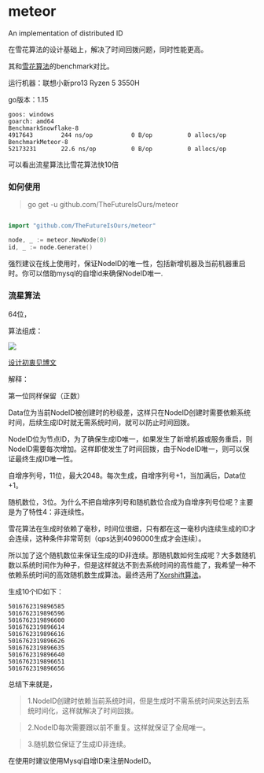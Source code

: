 # meteor
An implementation of distributed ID

在雪花算法的设计基础上，解决了时间回拨问题，同时性能更高。

其和[雪花算法](https://github.com/TheFutureIsOurs/learncode/blob/master/snow/snow.go)的benchmark对比。

运行机器：联想小新pro13 Ryzen 5 3550H

go版本：1.15

	goos: windows
	goarch: amd64
	BenchmarkSnowflake-8
	4917643	       244 ns/op	       0 B/op	       0 allocs/op
	BenchmarkMeteor-8
	52173231	   22.6 ns/op	       0 B/op	       0 allocs/op

可以看出流星算法比雪花算法快10倍

### 如何使用

>go get -u github.com/TheFutureIsOurs/meteor

```go

import "github.com/TheFutureIsOurs/meteor"

node, _ := meteor.NewNode(0)
id, _ := node.Generate()

```

强烈建议在线上使用时，保证NodeID的唯一性，包括新增机器及当前机器重启时。你可以借助mysql的自增id来确保NodeID唯一.


### 流星算法


64位，

算法组成：

![](http://www.imflybird.cn/static/img/2020/meteor.png)


[设计初衷见博文](https://www.imflybird.cn/2020/12/09/%E4%BB%8EMongoID%E8%AE%A8%E8%AE%BA%E5%88%86%E5%B8%83%E5%BC%8F%E5%94%AF%E4%B8%80ID%E7%94%9F%E6%88%90%E6%96%B9%E6%A1%88/)

解释：

第一位同样保留（正数）

Data位为当前NodeID被创建时的秒级差，这样只在NodeID创建时需要依赖系统时间，后续生成ID时就无需系统时间，就可以防止时间回拨。

NodeID位为节点ID，为了确保生成ID唯一，如果发生了新增机器或服务重启，则NodeID需要每次增加。这样即使发生了时间回拨，由于NodeID唯一，则可以保证最终生成ID唯一性。

自增序列号，11位，最大2048。每次生成，自增序列号+1，当加满后，Data位+1。

随机数位，3位。为什么不把自增序列号和随机数位合成为自增序列号位呢？主要是为了特性4：非连续性。

雪花算法在生成时依赖了毫秒，时间位很细，只有都在这一毫秒内连续生成的ID才会连续，这种条件非常苛刻（qps达到4096000生成才会连续）。

所以加了这个随机数位来保证生成的ID非连续。那随机数如何生成呢？大多数随机数以系统时间作为种子，但是这样就达不到去系统时间的高性能了，我希望一种不依赖系统时间的高效随机数生成算法。最终选用了[Xorshift算法](https://en.wikipedia.org/wiki/Xorshift)。

生成10个ID如下：

	5016762319896585
	5016762319896596
	5016762319896600
	5016762319896614
	5016762319896616
	5016762319896626
	5016762319896635
	5016762319896640
	5016762319896651
	5016762319896656

总结下来就是，
>1.NodeID创建时依赖当前系统时间，但是生成时不需系统时间来达到去系统时间化，这样就解决了时间回拨。

>2.NodeID每次需要跟以前不重复。这样就保证了全局唯一。

>3.随机数位保证了生成ID非连续。

在使用时建议使用Mysql自增ID来注册NodeID。

